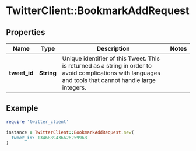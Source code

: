 # TwitterClient::BookmarkAddRequest

## Properties

| Name | Type | Description | Notes |
| ---- | ---- | ----------- | ----- |
| **tweet_id** | **String** | Unique identifier of this Tweet. This is returned as a string in order to avoid complications with languages and tools that cannot handle large integers. |  |

## Example

```ruby
require 'twitter_client'

instance = TwitterClient::BookmarkAddRequest.new(
  tweet_id: 1346889436626259968
)
```

